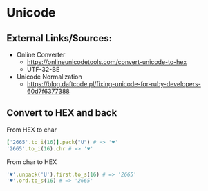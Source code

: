 # Unicode
## External Links/Sources:
 * Online Converter
    * https://onlineunicodetools.com/convert-unicode-to-hex
    * UTF-32-BE
 * Unicode Normalization
    * https://blog.daftcode.pl/fixing-unicode-for-ruby-developers-60d7f6377388

## Convert to HEX and back
From HEX to char
```ruby
['2665'.to_i(16)].pack("U") # => '♥'
'2665'.to_i(16).chr # => '♥'
```

From char to HEX
```ruby
'♥'.unpack('U').first.to_s(16) # => '2665'
'♥'.ord.to_s(16) # => '2665'
```
